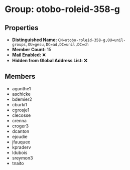 # Group: otobo-roleid-358-g

## Properties

- **Distinguished Name:** `CN=otobo-roleid-358-g,OU=unil-groups,OU=gesu,DC=ad,DC=unil,DC=ch`
- **Member Count:** 15
- **Mail Enabled:** ❌
- **Hidden from Global Address List:** ❌

## Members

- agunthe1
- aschicke
- bdemier2
- cburki1
- cgrosje1
- clecosse
- crenna
- croger3
- dcanton
- ejoudie
- jfauquex
- kpraderv
- ldubois
- sreymon3
- tnaito
